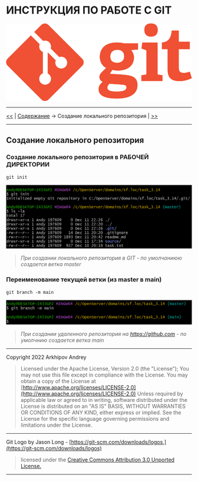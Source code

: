# ИНСТРУКЦИЯ ПО РАБОТЕ С GIT

![Logo GIT](img/Git-Logo-1788C.png)

---

[<<](config-git.md) | [Содержание](../readme.md) -> Создание локального репозитория | [>>](ignor-git.md)

---

## Создание локального репозитория

### Создание локального репозитория в РАБОЧЕЙ ДИРЕКТОРИИ

```
git init
```

![git init](img/git-init.png)

> _При создании локального репозитория в GIT - по умолчаниюю создается ветка master_

### Переименование текущей ветки (из master в main)

```
git branch -m main
```

![git branch-m](img/git-branch-m.png)

> _При создании удаленного репозитория на https://github.com - по умолчнию создается ветка main_

---

Copyright 2022 Arkhipov Andrey

> Licensed under the Apache License, Version 2.0 (the "License");
> You may not use this file except in compliance with the License.
> You may obtain a copy of the License at
> [http://www.apache.org/licenses/LICENSE-2.0](http://www.apache.org/licenses/LICENSE-2.0)
> Unless required by applicable law or agreed to in writing, software distributed under the License is distributed on an "AS IS" BASIS, WITHOUT WARRANTIES OR CONDITIONS OF ANY KIND, either express or implied.
> See the License for the specific language governing permissions and limitations under the License.

---

Git Logo by Jason Long - [https://git-scm.com/downloads/logos,](https://git-scm.com/downloads/logos)

> licensed under the [Creative Commons Attribution 3.0 Unported License.](https://creativecommons.org/licenses/by/3.0/)

---

